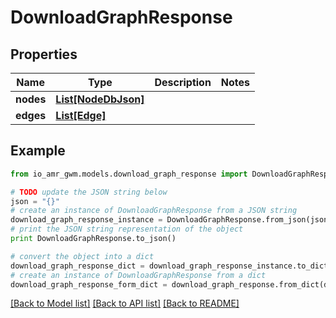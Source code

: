 # DownloadGraphResponse


## Properties
Name | Type | Description | Notes
------------ | ------------- | ------------- | -------------
**nodes** | [**List[NodeDbJson]**](NodeDbJson.md) |  | 
**edges** | [**List[Edge]**](Edge.md) |  | 

## Example

```python
from io_amr_gwm.models.download_graph_response import DownloadGraphResponse

# TODO update the JSON string below
json = "{}"
# create an instance of DownloadGraphResponse from a JSON string
download_graph_response_instance = DownloadGraphResponse.from_json(json)
# print the JSON string representation of the object
print DownloadGraphResponse.to_json()

# convert the object into a dict
download_graph_response_dict = download_graph_response_instance.to_dict()
# create an instance of DownloadGraphResponse from a dict
download_graph_response_form_dict = download_graph_response.from_dict(download_graph_response_dict)
```
[[Back to Model list]](../README.md#documentation-for-models) [[Back to API list]](../README.md#documentation-for-api-endpoints) [[Back to README]](../README.md)


